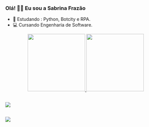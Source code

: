 ### Olá!     👩🏽  Eu sou a Sabrina Frazão


- 🌱  Estudando :  Python, Botcity e RPA.
- 💻  Cursando Engenharia de Software.

<div align="center">
  <a href="https://github.com/sabrinafrazao">
  <img height="180em" src="https://github-readme-stats.vercel.app/api?username=sabrinafrazao&show_icons=true&theme=radical&include_all_commits=false&count_private=false"/>
  <img height="180em" src="https://github-readme-stats.vercel.app/api/top-langs/?username=sabrinafrazao&layout=compact&langs_count=7&theme=radical"/>
</div>

<div style="display: inline_block"><br>
     <p align="left">
      <a href="https://skillicons.dev">
        <img src="https://skillicons.dev/icons?i=py,django,c" />
      </a>
    </p>
</div>

##
<div>
  <a href="https://www.linkedin.com/in/sabrinafrazao" target="_blank"><img src="https://skillicons.dev/icons?i=linkedin" target="_blank"></a>
</div>



